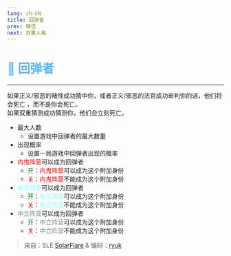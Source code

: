 ```yaml
---
lang: zh-CN
title: 回弹者
prev: 赌怪
next: 双重人格
---
```


# <font color=#56b5ff>🏀 <b>回弹者</b></font> <Badge text="Mixed" type="tip" vertical="middle"/>

***

如果正义/邪恶的赌怪成功猜中你，或者正义/邪恶的法官成功审判你的话，他们将会死亡 ，而不是你会死亡。<br>
如果双重猜测成功猜测你，他们会立刻死亡。

- 最大人数
  - 设置游戏中回弹者的最大数量
- 出现概率
  - 设置一局游戏中回弹者出现的概率
- <font color=red>内鬼阵营</font>可以成为回弹者
  - <font color=green>开</font>：<font color=red>内鬼阵营</font>可以成为这个附加身份
  - <font color=red>关</font>：<font color=red>内鬼阵营</font>不能成为这个附加身份
- <font color=#8cffff>船员阵营</font>可以成为回弹者
  - <font color=green>开</font>：<font color=#8cffff>船员阵营</font>可以成为这个附加身份
  - <font color=red>关</font>：<font color=#8cffff>船员阵营</font>不能成为这个附加身份
- <font color=#7f8c8d>中立阵营</font>可以成为回弹者
  - <font color=green>开</font>：<font color=#7f8c8d>中立阵营</font>可以成为这个附加身份
  - <font color=red>关</font>：<font color=#7f8c8d>中立阵营</font>不能成为这个附加身份

> 来自：SLE [SolarFlare](#) & 编码：[ryuk](#)
